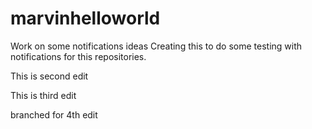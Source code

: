# marvinhelloworld
Work on some notifications ideas
Creating this to do some testing with notifications for this repositories.

This is second edit

This is third edit

branched for 4th edit
